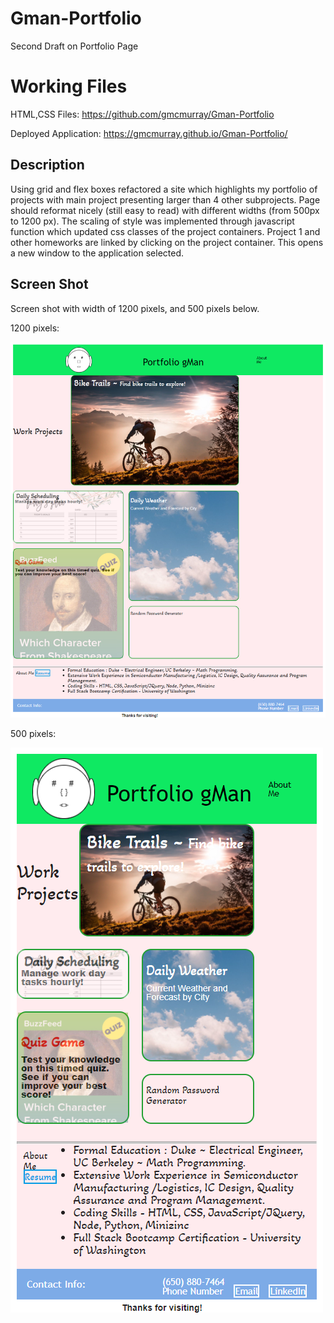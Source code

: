 # Gman-Portfolio
Second Draft on Portfolio Page 

# Working Files
HTML,CSS Files: https://github.com/gmcmurray/Gman-Portfolio

Deployed Application: https://gmcmurray.github.io/Gman-Portfolio/



## Description 

Using grid and flex boxes refactored a site which highlights my portfolio of projects with main project presenting larger than 4 other subprojects. Page should
reformat nicely (still easy to read) with different widths (from 500px to 1200 px).
The scaling of style was implemented through javascript function which updated css classes of the project containers. 
Project 1 and other homeworks are linked by clicking on the project container.  This opens a new window to the application selected.



## Screen Shot
Screen shot with width of 1200 pixels, and 500 pixels below.

1200 pixels:

![1000 pixel screen shot of Portfolio.](./Images/gmanportfolio1200px.png)

500 pixels:

![550 pixel screen shot of Portfolio.](./Images/gmanportfolio500px.png)